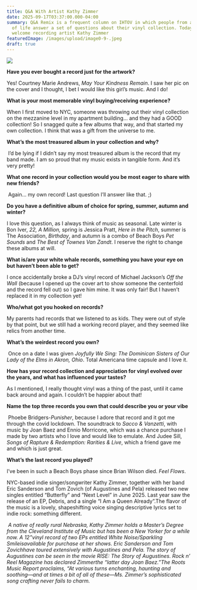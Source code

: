 ```yaml
---
title: Q&A With Artist Kathy Zimmer
date: 2025-09-17T03:37:00.000-04:00
summary: Q&A Remix is a frequent column on IHTOV in which people from all walks
  of life answer a set of questions about their vinyl collection. Today we
  welcome recording artist Kathy Zimmer
featuredImage: /images/upload/image0-9-.jpeg
draft: true
---
```

![](/images/upload/image0-9-.jpeg)

**Have you ever bought a record just for the artwork?** 

Yes! Courtney Marie Andrews, *May Your Kindness Remain*. I saw her pic on the cover and I thought, I bet I would like this girl’s music. And I do! 

**What is your most memorable vinyl buying/receiving experience?** 

When I first moved to NYC, someone was throwing out their vinyl collection on the mezzanine level in my apartment building… and they had a GOOD collection! So I snagged quite a few albums that way, and that started my own collection. I think that was a gift from the universe to me.

**What’s the most treasured album in your collection and why?**

 I’d be lying if I didn’t say my most treasured album is the record that my band made. I am so proud that my music exists in tangible form. And it’s very pretty!

**What one record in your collection would you be most eager to share with new friends?**

 Again… my own record! Last question I’ll answer like that. ;) 

**Do you have a definitive album of choice for spring, summer, autumn and winter?** 

I love this question, as I always think of music as seasonal. Late winter is Bon Iver, *22, A Million,* spring is Jessica Pratt, *Here in the Pitch*, summer is The Association, *Birthday*, and autumn is a combo of Beach Boys *Pet Sounds* and *The Best of Townes Van Zandt*. I reserve the right to change these albums at will. 

**What is/are your white whale records, something you have your eye on but haven’t been able to get?** 

I once accidentally broke a DJ’s vinyl record of Michael Jackson’s *Off the Wall* (because I opened up the cover art to show someone the centerfold and the record fell out) so I gave him mine. It was only fair! But I haven’t replaced it in my collection yet! 

**Who/what got you hooked on records?** 

My parents had records that we listened to as kids. They were out of style by that point, but we still had a working record player, and they seemed like relics from another time. 

**What’s the weirdest record you own?**

 Once on a date I was given *Joyfully We Sing: The Dominican Sisters of Our Lady of the Elms in Akron, Ohio*. Total Americana time capsule and I love it. 

**How has your record collection and appreciation for vinyl evolved over the years, and what has influenced your tastes?** 

As I mentioned, I really thought vinyl was a thing of the past, until it came back around and again. I couldn’t be happier about that! 

**Name the top three records you own that could describe you or your vibe**

 Phoebe Bridgers-*Punisher*, because I adore that record and it got me through the covid lockdown. The soundtrack to *Sacco & Vanzetti*, with music by Joan Baez and Ennio Morricone, which was a chance purchase I made by two artists who I love and would like to emulate. And Judee Sill, *Songs of Rapture & Redemption: Rarities & Live*, which a friend gave me and which is just great.

**What’s the last record you played?** 

I’ve been in such a Beach Boys phase since Brian Wilson died. *Feel Flows*.

NYC-based indie singer/songwriter Kathy Zimmer, together with her band Eric Sanderson and Tom Zovich (of Augustines and Pela) released two new singles entitled “Butterfly” and “Next Level” in June 2025. Last year saw the release of an EP, Debris, and a single “I Am a Queen Already”.The flavor of the music is a lovely, shapeshifting voice singing descriptive lyrics set to indie rock: something different.

 *A native of really rural Nebraska, Kathy Zimmer holds a Master’s Degree from the Cleveland Institute of Music but has been a New Yorker for a while now. A 12”vinyl record of two EPs entitled White Noise/Sparkling Smileisavailable for purchase at her shows. Eric Sanderson and Tom Zovichhave toured extensively with Augustines and Pela. The story of Augustines can be seen in the movie RISE: The Story of Augustines. Rock n’ Reel Magazine has declared Zimmerthe “latter day Joan Baez.”The Roots Music Report proclaims, “At various turns enchanting, haunting and soothing—and at times a bit of all of these—Ms. Zimmer’s sophisticated song crafting never fails to charm.*
